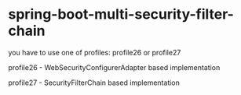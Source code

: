 # spring-boot-multi-security-filter-chain

you have to use one of profiles: profile26 or profile27

profile26 - WebSecurityConfigurerAdapter based implementation

profile27 - SecurityFilterChain based implementation
